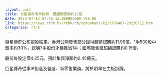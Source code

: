 ```yaml
---
layout: post
title: 巨星傳奇明早掛牌　獲超額認購約12倍
date: 2023-07-12 07:48:12.000000000 +08:00
link: https://news.rthk.hk/rthk/ch/component/k2/1708467-20230712.htm
categories: rthk
---
```


巨星傳奇公布招股結果，香港公開發售部分錄得超額認購約11.99倍，1手500股中籤率約30%，認購7手股份才穩獲派1手；國際發售獲超額認購約0.15倍。

股份每股定價4.25元，預計集資淨額約2.45億元。

巨星傳奇從事IP創造及營運、新零售業務，將於明早在主板掛牌。
